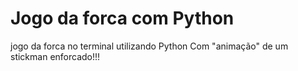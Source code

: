 # Jogo da forca com Python
 jogo da forca no terminal utilizando Python
 Com "animação" de um stickman enforcado!!!
